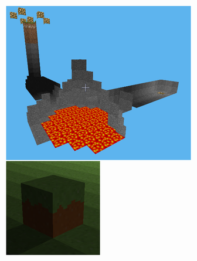 <picture>
  <img alt="Image" src="lava.png">
</picture>
<picture>
  <img alt="Image" src="bruh.png">
</picture>

